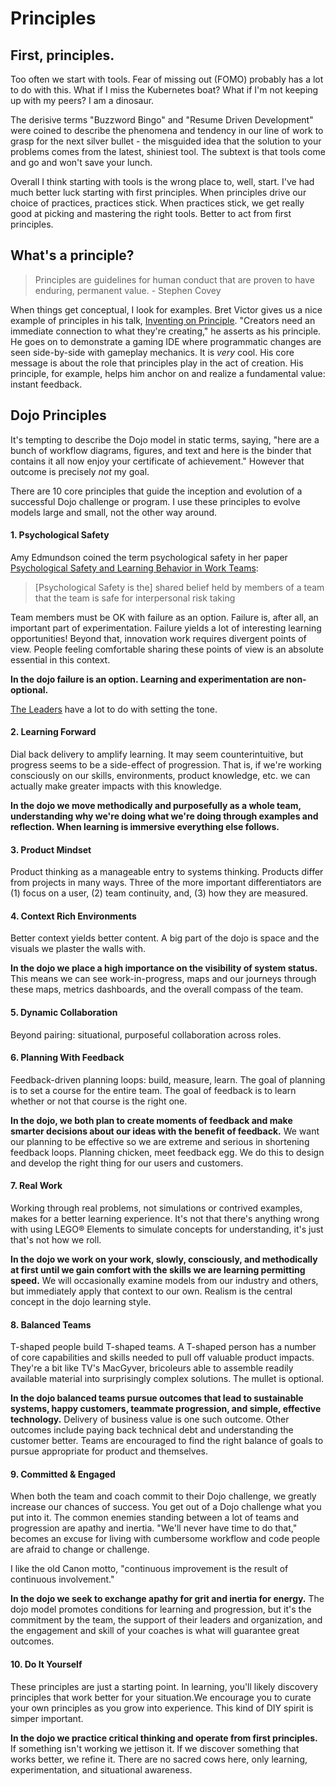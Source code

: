 # Principles

## First, principles.

Too often we start with tools. Fear of missing out (FOMO) probably has a lot to do with this. What if I miss the Kubernetes boat? What if I'm not keeping up with my peers? I am a dinosaur.

The derisive terms "Buzzword Bingo" and "Resume Driven Development" were coined to describe the phenomena and tendency in our line of work to grasp for the next silver bullet - the misguided idea that the solution to your problems comes from the latest, shiniest tool. The subtext is that tools come and go and won't save your lunch.

Overall I think starting with tools is the wrong place to, well, start. I've had much better luck starting with first principles. When principles drive our choice of practices, practices stick. When practices stick, we get really good at picking and mastering the right tools. Better to act from first principles. 

## What's a principle?

> Principles are guidelines for human conduct that are proven to have enduring, permanent value. - Stephen Covey

When things get conceptual, I look for examples. Bret Victor gives us a nice example of principles in his talk, [Inventing on Principle](https://www.notion.so/d959a994-4c12-46a9-8cb6-ab6affef11cf). "Creators need an immediate connection to what they're creating," he asserts as his principle. He goes on to demonstrate a gaming IDE where programmatic changes are seen side-by-side with gameplay mechanics. It is *very* cool. His core message is about the role that principles play in the act of creation. His principle, for example, helps him anchor on and realize a fundamental value: instant feedback.

## Dojo Principles

It's tempting to describe the Dojo model in static terms, saying, "here are a bunch of workflow diagrams, figures, and text and here is the binder that contains it all now enjoy your certificate of achievement." However that outcome is precisely *not* my goal. 

There are 10 core principles that guide the inception and evolution of a successful Dojo challenge or program. I use these principles to evolve models large and small, not the other way around. 

#### 1. Psychological Safety

Amy Edmundson coined the term psychological safety in her paper [Psychological Safety and Learning Behavior in Work Teams](https://www.notion.so/3748ed50-c6a2-4478-92c0-1dea2f94ab7b): 

> [Psychological Safety is the] shared belief held by members of a team that the team is safe for interpersonal risk taking

Team members must be OK with failure as an option. Failure is, after all, an important part of experimentation. Failure yields a lot of interesting learning opportunities! Beyond that, innovation work requires divergent points of view. People feeling comfortable sharing these points of view is an absolute essential in this context.

**In the dojo failure is an option. Learning and experimentation are non-optional.**

[The Leaders](https://www.notion.so/7ea19149-27be-4828-a49a-535bb671a03d) have a lot to do with setting the tone.

#### 2. Learning Forward

Dial back delivery to amplify learning. It may seem counterintuitive, but progress seems to be a side-effect of progression. That is, if we're working consciously on our skills, environments, product knowledge, etc. we can actually make greater impacts with this knowledge.

**In the dojo we move methodically and purposefully as a whole team, understanding why we're doing what we're doing through examples and reflection. When learning is immersive everything else follows.**

#### 3. Product Mindset

Product thinking as a manageable entry to systems thinking. Products differ from projects in many ways. Three of the more important differentiators are (1) focus on a user, (2) team continuity, and, (3) how they are measured.

#### 4. Context Rich Environments

Better context yields better content. A big part of the dojo is space and the visuals we plaster the walls with.

**In the dojo we place a high importance on the visibility of system status.** This means we can see work-in-progress, maps and our journeys through these maps, metrics dashboards, and the overall compass of the team.

#### 5. Dynamic Collaboration

Beyond pairing: situational, purposeful collaboration across roles.

#### 6. Planning With Feedback

Feedback-driven planning loops: build, measure, learn. The goal of planning is to set a course for the entire team. The goal of feedback is to learn whether or not that course is the right one.

**In the dojo, we both plan to create moments of feedback and make smarter decisions about our ideas with the benefit of feedback.** We want our planning to be effective so we are extreme and serious in shortening feedback loops. Planning chicken, meet feedback egg. We do this to design and develop the right thing for our users and customers.

#### 7. Real Work 

Working through real problems, not simulations or contrived examples, makes for a better learning experience. It's not that there's anything wrong with using LEGO® Elements to simulate concepts for understanding, it's just that's not how we roll.

**In the dojo we work on your work, slowly, consciously, and methodically at first until we gain comfort with the skills we are learning permitting speed.** We will occasionally examine models from our industry and others, but immediately apply that context to our own. Realism is the central concept in the dojo learning style.

#### 8. Balanced Teams

T-shaped people build T-shaped teams. A T-shaped person has a number of core capabilities and skills needed to pull off valuable product impacts. They're a bit like TV's MacGyver, bricoleurs able to assemble readily available material into surprisingly complex solutions. The mullet is optional.

**In the dojo balanced teams pursue outcomes that lead to sustainable systems, happy customers, teammate progression, and simple, effective technology.** Delivery of business value is one such outcome. Other outcomes include paying back technical debt and understanding the customer better. Teams are encouraged to find the right balance of goals to pursue appropriate for product and themselves.

#### 9. Committed & Engaged

When both the team and coach commit to their Dojo challenge, we greatly increase our chances of success. You get out of a Dojo challenge what you put into it. The common enemies standing between a lot of teams and progression are apathy and inertia. "We'll never have time to do that," becomes an excuse for living with cumbersome workflow and code people are afraid to change or challenge. 

I like the old Canon motto, "continuous improvement is the result of continuous involvement."

**In the dojo we seek to exchange apathy for grit and inertia for energy.** The dojo model promotes conditions for learning and progression, but it's the commitment by the team, the support of their leaders and organization, and the engagement and skill of your coaches is what will guarantee great outcomes.

#### 10. Do It Yourself

These principles are just a starting point. In learning, you'll likely discovery principles that work better for your situation.We encourage you to curate your own principles as you grow into experience. This kind of DIY spirit is simper important.

**In the dojo we practice critical thinking and operate from first principles.** If something isn't working we jettison it. If we discover something that works better, we refine it. There are no sacred cows here, only learning, experimentation, and situational awareness.